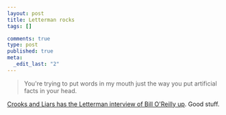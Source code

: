```yaml
--- 
layout: post
title: Letterman rocks
tags: []

comments: true
type: post
published: true
meta: 
  _edit_last: "2"
---
```

<blockquote>You're trying to put words in my mouth just the way you put artificial facts in your head.</blockquote>

  <a href="http://www.crooksandliars.com/2006/10/27/letterman-vs-oreillyround-twofight/#more-11404">Crooks and Liars has the Letterman interview of Bill O'Reilly up</a>. Good stuff.
